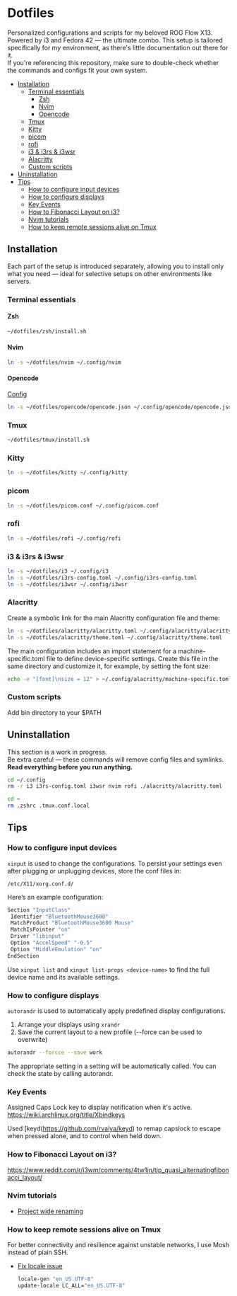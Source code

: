# Dotfiles

Personalized configurations and scripts for my beloved ROG Flow X13.  
Powered by i3 and Fedora 42 — the ultimate combo.
This setup is tailored specifically for my environment, as there's little documentation out there for it.  
If you're referencing this repository, make sure to double-check whether the commands and configs fit your own system.

<!-- toc -->

- [Installation](#installation)
    * [Terminal essentials](#terminal-essentials)
        + [Zsh](#zsh)
        + [Nvim](#nvim)
        + [Opencode](#opencode)
    * [Tmux](#tmux)
    * [Kitty](#kitty)
    * [picom](#picom)
    * [rofi](#rofi)
    * [i3 & i3rs & i3wsr](#i3--i3rs--i3wsr)
    * [Alacritty](#alacritty)
    * [Custom scripts](#custom-scripts)
- [Uninstallation](#uninstallation)
- [Tips](#tips)
    * [How to configure input devices](#how-to-configure-input-devices)
    * [How to configure displays](#how-to-configure-displays)
    * [Key Events](#key-events)
    * [How to Fibonacci Layout on i3?](#how-to-fibonacci-layout-on-i3)
    * [Nvim tutorials](#nvim-tutorials)
    * [How to keep remote sessions alive on Tmux](#how-to-keep-remote-sessions-alive-on-tmux)

<!-- tocstop -->

## Installation

Each part of the setup is introduced separately, allowing you to install only what you need — ideal for selective setups on other environments like servers.

### Terminal essentials

#### Zsh

```bash
~/dotfiles/zsh/install.sh
```

#### Nvim

```bash
ln -s ~/dotfiles/nvim ~/.config/nvim
```

#### Opencode

[Config](https://opencode.ai/docs/config)

```bash
ln -s ~/dotfiles/opencode/opencode.json ~/.config/opencode/opencode.json
```

### Tmux

```bash
~/dotfiles/tmux/install.sh
```

### Kitty

```bash
ln -s ~/dotfiles/kitty ~/.config/kitty
```

### picom

```bash
ln -s ~/dotfiles/picom.conf ~/.config/picom.conf
```

### rofi

```bash
ln -s ~/dotfiles/rofi ~/.config/rofi
```

### i3 & i3rs & i3wsr

```bash
ln -s ~/dotfiles/i3 ~/.config/i3
ln -s ~/dotfiles/i3rs-config.toml ~/.config/i3rs-config.toml
ln -s ~/dotfiles/i3wsr ~/.config/i3wsr
```

### Alacritty

Create a symbolic link for the main Alacritty configuration file and theme:

```bash
ln -s ~/dotfiles/alacritty/alacritty.toml ~/.config/alacritty/alacritty.toml
ln -s ~/dotfiles/alacritty/theme.toml ~/.config/alacritty/theme.toml
```

The main configuration includes an import statement for a machine-specific.toml file to define device-specific settings. Create this file in the same directory and customize it, for example, by setting the font size:

```bash
echo -e "[font]\nsize = 12" > ~/.config/alacritty/machine-specific.toml
```

### Custom scripts

Add bin directory to your $PATH

## Uninstallation

This section is a work in progress.  
Be extra careful — these commands will remove config files and symlinks.  
**Read everything before you run anything.**

```bash
cd ~/.config
rm -r i3 i3rs-config.toml i3wsr nvim rofi ./alacritty/alacritty.toml

cd ~
rm .zshrc .tmux.conf.local
```

## Tips

### How to configure input devices

`xinput` is used to change the configurations.
To persist your settings even after plugging or unplugging devices, store the conf files in:

`/etc/X11/xorg.conf.d/`

Here’s an example configuration:

```bash
Section "InputClass"
 Identifier "BluetoothMouse3600"
 MatchProduct "BluetoothMouse3600 Mouse"
 MatchIsPointer "on"
 Driver "libinput"
 Option "AccelSpeed" "-0.5"
 Option "MiddleEmulation" "on"
EndSection
```

Use `xinput list` and `xinput list-props <device-name>` to find the full device name and its available settings.

### How to configure displays

`autorandr` is used to automatically apply predefined display configurations.

1. Arrange your displays using `xrandr`
2. Save the current layout to a new profile (--force can be used to overwrite)

```bash
autorandr --forcce --save work
```

The appropriate setting in a setting will be automatically called.
You can check the state by calling autorandr.

### Key Events

Assigned Caps Lock key to display notification when it's active.
https://wiki.archlinux.org/title/Xbindkeys

Used [keyd(https://github.com/rvaiya/keyd) to remap capslock to escape when pressed alone, and to control when held down.

### How to Fibonacci Layout on i3?

https://www.reddit.com/r/i3wm/comments/4tw1jn/tip_quasi_alternatingfibonacci_layout/

### Nvim tutorials

- [Project wide renaming](https://www.youtube.com/watch?v=9JCsPsdeflY&t=215s)

### How to keep remote sessions alive on Tmux

For better connectivity and resilience against unstable networks, I use Mosh instead of plain SSH.

- [Fix locale issue](https://ichimusai.org/fix-mosh-locale/)
  ```bash
  locale-gen "en_US.UTF-8"
  update-locale LC_ALL="en_US.UTF-8"
  ```

